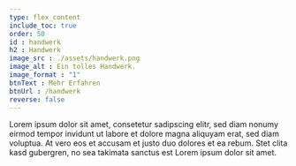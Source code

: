 ```yaml
---
type: flex_content
include_toc: true
order: 50
id : handwerk
h2 : Handwerk
image_src : ./assets/handwerk.png
image_alt : Ein tolles Handwerk.
image_format : "1"
btnText : Mehr Erfahren
btnUrl : /handwerk
reverse: false
---
```


Lorem ipsum dolor sit amet, consetetur sadipscing elitr, sed diam nonumy eirmod tempor invidunt ut labore et dolore magna aliquyam erat, sed diam voluptua. At vero eos et accusam et justo duo dolores et ea rebum. Stet clita kasd gubergren, no sea takimata sanctus est Lorem ipsum dolor sit amet. 